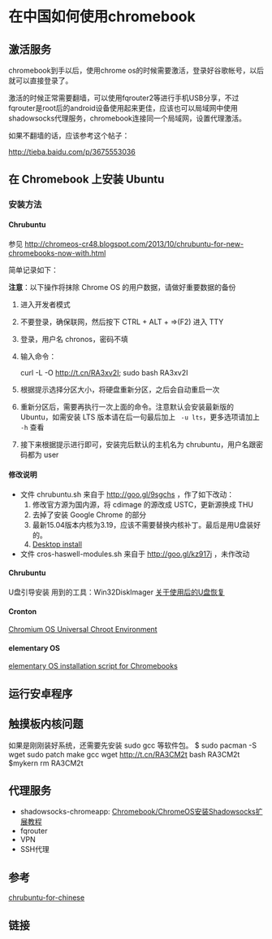 # 在中国如何使用chromebook
## 激活服务
chromebook到手以后，使用chrome os的时候需要激活，登录好谷歌帐号，以后就可以直接登录了。

激活的时候正常需要翻墙，可以使用fqrouter2等进行手机USB分享，不过fqrouter是root后的android设备使用起来更佳，应该也可以局域网中使用shadowsocks代理服务，chromebook连接同一个局域网，设置代理激活。

如果不翻墙的话，应该参考这个帖子：

http://tieba.baidu.com/p/3675553036

## 在 Chromebook 上安装 Ubuntu

### 安装方法

#### Chrubuntu

参见 http://chromeos-cr48.blogspot.com/2013/10/chrubuntu-for-new-chromebooks-now-with.html

简单记录如下：

**注意**：以下操作将抹除 Chrome OS 的用户数据，请做好重要数据的备份

1. 进入开发者模式
2. 不要登录，确保联网，然后按下 CTRL + ALT + =>(F2) 进入 TTY
3. 登录，用户名 chronos，密码不填
4. 输入命令：

	curl -L -O http://t.cn/RA3xv2I; sudo bash RA3xv2I
5. 根据提示选择分区大小，将硬盘重新分区，之后会自动重启一次
6. 重新分区后，需要再执行一次上面的命令。注意默认会安装最新版的 Ubuntu，如需安装 LTS 版本请在后一句最后加上 ` -u lts`，更多选项请加上 ` -h` 查看
7. 接下来根据提示进行即可，安装完后默认的主机名为 chrubuntu，用户名跟密码都为 user

#### 修改说明

- 文件 chrubuntu.sh 来自于 http://goo.gl/9sgchs ，作了如下改动：
  1. 修改官方源为国内源，将 cdimage 的源改成 USTC，更新源换成 THU
  2. 去掉了安装 Google Chrome 的部分
  3. 最新15.04版本内核为3.19，应该不需要替换内核补丁。最后是用U盘装好的。
  4. [Desktop install](https://github.com/karlssonjohan/ubuntu-on-chromebook)
- 文件 cros-haswell-modules.sh 来自于 http://goo.gl/kz917j ，未作改动

#### Chrubuntu
U盘引导安装
用到的工具：Win32DiskImager
[关于使用后的U盘恢复](http://blog.csdn.net/u011538446/article/details/11590825)
#### Cronton
[Chromium OS Universal Chroot Environment](https://github.com/dnschneid/crouton)
#### elementary OS

[elementary OS installation script for Chromebooks](https://github.com/Setsuna666/elementaryos-chromebook)

## 运行安卓程序

## 触摸板内核问题
如果是刚刚装好系统，还需要先安装 sudo gcc 等软件包。
$ sudo pacman -S wget sudo patch make gcc
wget http://t.cn/RA3CM2t
bash RA3CM2t \$mykern
rm RA3CM2t

## 代理服务

+ shadowsocks-chromeapp: [Chromebook/ChromeOS安装Shadowsocks扩展教程](https://www.dogfight360.com/blog/?p=250)
+ fqrouter
+ VPN
+ SSH代理

## 参考
[chrubuntu-for-chinese](https://github.com/pd4d10/chrubuntu-for-chinese)

## 链接